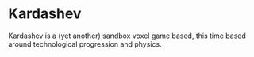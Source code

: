 # Kardashev

Kardashev is a (yet another) sandbox voxel game based, this time based around technological progression and physics.
